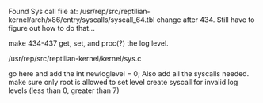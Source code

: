 
Found Sys call file at:
/usr/rep/src/reptilian-kernel/arch/x86/entry/syscalls/syscall_64.tbl
change after 434. Still have to figure out how to do that...

make 434-437 get, set, and proc(?) the log level.

/usr/rep/src/reptilian-kernel/kernel/sys.c

go here and add the int newloglevel = 0;
Also add all the syscalls needed.
make sure only root is allowed to set level
create syscall for invalid log levels (less than 0, greater than 7)

